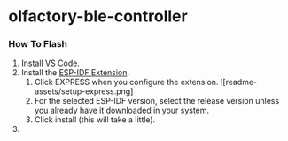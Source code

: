 # olfactory-ble-controller

### How To Flash
1. Install VS Code.
2. Install the [ESP-IDF Extension](https://marketplace.visualstudio.com/items?itemName=espressif.esp-idf-extension).
    1. Click EXPRESS when you configure the extension.
    ![readme-assets/setup-express.png]
    2. For the selected ESP-IDF version, select the release version unless you already have it downloaded in your system.
    3. Click install (this will take a little).
3. 